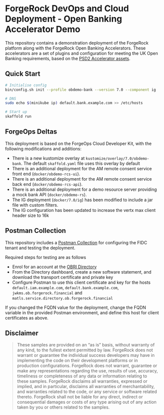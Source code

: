 # ForgeRock DevOps and Cloud Deployment - Open Banking Accelerator Demo

This repository contains a demonstration deployment of the ForgeRock platform along with the ForgeRock Open Banking Accelerators. These accelerators are a set of plugins and configuration for meeting the UK Open Banking requirements, based on the [PSD2 Accelerator assets](https://github.com/ForgeRock/PSD2-Accelerators/tree/OpenBankingAccelerators).


## Quick Start

```bash
# Initialise config
bin/config.sh init --profile obdemo-bank --version 7.0 --component ig

# DNS
sudo echo $(minikube ip) default.bank.example.com >> /etc/hosts

# Start up 
skaffold run 
```

## ForgeOps Deltas

This deployment is based on the ForgeOps Cloud Developer Kit, with the following modifications and additions:

- There is a new kustomize overlay at `kustomize/overlay/7.0/obdemo-bank`. The default `skaffold.yaml` file uses this overlay by default
- There is an additional deployment for the AM remote consent service front end (`docker/obdemo-rcs-ui`).
- There is an additional deployment for the AM remote consent service back end (`docker/obdemo-rcs-api`).
- There is an additional deployment for a demo resource server providing a mock bank API (`docker/obdemo-rs`).
- The IG deployment (`docker/7.0/ig`) has been modified to include a jar file with custom filters.
- The IG configuration has been updated to increase the vertx max client header size to 16k

## Postman Collection

This repository includes a [Postman Collection](postman) for configuring the FIDC tenant and testing the deployment. 

Required steps for testing are as follows

- Enrol for an account at the [OBRI Directory](https://directory.ob.forgerock.financial)
- From the Directory dashboard, create a new software statement, and download the transport certificate and private key
- Configure Postman to use this client certificate and key for the hosts `default.iam.example.com`, `default.bank.example.com`, `jwkms.ob.forgerock.financial` and `matls.service.directory.ob.forgerock.financial`

If you changed the FQDN value for the deployment, change the FQDN variable in the provided Postman environment, and define this host for client certificates as above.


## Disclaimer

>These samples are provided on an “as is” basis, without warranty of any kind, to the fullest extent
permitted by law. ForgeRock does not warrant or guarantee the individual success developers
may have in implementing the code on their development platforms or in
production configurations. ForgeRock does not warrant, guarantee or make any representations
regarding the use, results of use, accuracy, timeliness or completeness of any data or
information relating to these samples. ForgeRock disclaims all warranties, expressed or implied, and
in particular, disclaims all warranties of merchantability, and warranties related to the code, or any
service or software related thereto. ForgeRock shall not be liable for any direct, indirect or
consequential damages or costs of any type arising out of any action taken by you or others related
to the samples.

